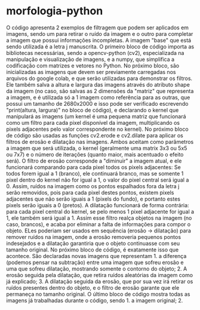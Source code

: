 # morfologia-python
O código apresenta 2 exemplos de filtragem que podem ser aplicados em imagens, sendo um para retirar o ruído da imagem e o outro para completar a imagem que possui informações incompletas. A imagem "base" que está sendo utilizada é a letra j manuscrita. O primeiro bloco de código importa as bibliotecas necessárias, sendo a opencv-python (cv2), especializada na manipulação e visualização de imagens, e a numpy, que simplifica a codificação com matrizes e vetores no Python. No próximo bloco, são inicializadas as imagens que devem ser previamente carregadas nos arquivos do google colab, e que serão utilizadas para demonstrar os filtros. Ele também salva a altura e largura das imagens através do atributo shape da imagem (no caso, são salvas as 2 dimensões da "matriz" que representa a imagem, e é utilizada só a 1 imagem como referência para as outras, que possui um tamanho de 2680x2000 e isso pode ser verificado escrevendo "print(altura, largura)" no bloco de código), e declarando o kernel que manipulará as imagens (um kernel é uma pequena matriz que funcionará como um filtro para cada pixel disponível da imagem, multiplicando os pixels adjacentes pelo valor correspondente no kernel). No próximo bloco de código são usadas as funções cv2.erode e cv2.dilate para aplicar os filtros de erosão e dilatação nas imagens. Ambos aceitam como parâmetros a imagem que será utilizada, o kernel (geralmente uma matrix 3x3 ou 5x5 ou 7x7) e o número de iterações (quanto maior, mais acentuado o efeito será). O filtro de erosão corresponde a "diminuir" a imagem atual, e ele funcionará comparando para cada pixel todos os pixels adjacentes: Se todos forem igual a 1 (branco), ele continuará branco, mas se somente 1 pixel dentro do kernel não for igual a 1, o valor do pixel central será igual a 0. Assim, ruídos na imagem como os pontos espalhados fora da letra j serão removidos, pois para cada pixel destes pontos, existem pixels adjacentes que não serão iguais a 1 (pixels do fundo), e portanto estes pixels serão iguais a 0 (pretos). A dilatação funcionará de forma contrária: para cada pixel central do kernel, se pelo menos 1 pixel adjacente for igual a 1, ele também será igual a 1. Assim esse filtro realça objetos na imagem (no caso, brancos), e acaba por eliminar a falta de informações para compor o objeto. ELes poderiam ser usados em sequência (erosão -> dilatação) para remover ruídos na imagem, onde a erosão removeria pequenos pontos indesejados e a dilatação garantiria que o objeto continuasse com seu tamanho original. No próximo bloco de código, é exatamente isso que acontece. São declaradas novas imagens que representam 1. a diferença (podemos pensar na subtração) entre uma imagem que sofreu erosão e uma que sofreu dilatação, mostrando somente o contorno do objeto; 2. A erosão seguida pela dilatação, que retira ruídos aleatórias da imagem como já explicado; 3. A dilatação seguida da erosão, que por sua vez irá retirar os ruídos presentes dentro do objeto, e o filtro de erosão garante que ele permaneça no tamanho original. O último bloco de código mostra todas as imagens já trabalhadas durante o código, sendo 1. a imagem original; 2.

